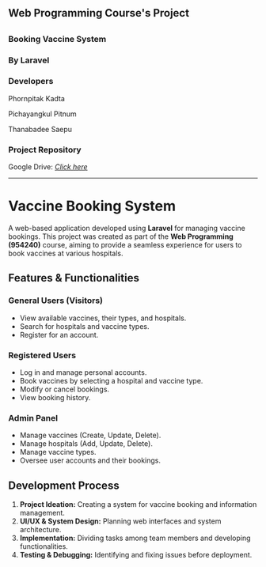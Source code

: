 # <h2>Web Programming Course's Project</h2>
## <h3>Booking Vaccine System</h3>
### <h3>By Laravel</h3>

### <b>Developers</b>
<p>Phornpitak Kadta</p>
<p>Pichayangkul Pitnum</p>
<p>Thanabadee Saepu</p>

### <b>Project Repository</b>
<p>Google Drive: <i><a href="https://drive.google.com/drive/folders/1UVsYa0xBO9Fsyk43r9Xl_PngiGsZHn73?usp=sharing">Click here</a></i></p>

---

# <h1>Vaccine Booking System</h1>

<p>A web-based application developed using <strong>Laravel</strong> for managing vaccine bookings. This project was created as part of the <strong>Web Programming (954240)</strong> course, aiming to provide a seamless experience for users to book vaccines at various hospitals.</p>

## <h2>Features & Functionalities</h2>

### <h3>General Users (Visitors)</h3>
<ul>
  <li>View available vaccines, their types, and hospitals.</li>
  <li>Search for hospitals and vaccine types.</li>
  <li>Register for an account.</li>
</ul>

### <h3>Registered Users</h3>
<ul>
  <li>Log in and manage personal accounts.</li>
  <li>Book vaccines by selecting a hospital and vaccine type.</li>
  <li>Modify or cancel bookings.</li>
  <li>View booking history.</li>
</ul>

### <h3>Admin Panel</h3>
<ul>
  <li>Manage vaccines (Create, Update, Delete).</li>
  <li>Manage hospitals (Add, Update, Delete).</li>
  <li>Manage vaccine types.</li>
  <li>Oversee user accounts and their bookings.</li>
</ul>

## <h2>Development Process</h2>
<ol>
  <li><strong>Project Ideation:</strong> Creating a system for vaccine booking and information management.</li>
  <li><strong>UI/UX & System Design:</strong> Planning web interfaces and system architecture.</li>
  <li><strong>Implementation:</strong> Dividing tasks among team members and developing functionalities.</li>
  <li><strong>Testing & Debugging:</strong> Identifying and fixing issues before deployment.</li>
</ol>

